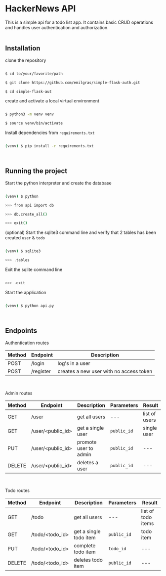 # HackerNews API

This is a simple api for a todo list app. It contains basic CRUD operations and handles user authentication and authorization.
</br>
</br>

## Installation

clone the repository

```sh

$ cd to/your/favorite/path

$ git clone https://github.com/emilgras/simple-flask-auth.git

$ cd simple-flask-aut

```

create and activate a local virtual environment

```sh

$ python3 -m venv venv

$ source venv/bin/activate

```

Install dependencies from `requirements.txt`

```sh

(venv) $ pip install -r requirements.txt

```
</br>

## Running the project

Start the python interpreter and create the database

```sh

(venv) $ python

>>> from api import db

>>> db.create_all()

>>> exit()

```

(optional) Start the sqlite3 command line and verify that 2 tables has been created `user` & `todo`

```sh

(venv) $ sqlite3

>>> .tables

```

Exit the sqlite command line

```sh

>>> .exit

```
Start the application 

```sh

(venv) $ python api.py

```
</br>

## Endpoints

Authentication routes

| Method | Endpoint | Description |
| --- | --- | --- |
| POST | /login | log's in a user |
| POST | /register | creates a new user with no access token |
</br>

Admin routes

| Method | Endpoint | Description | Parameters | Result |
| --- | --- | --- | --- | --- |
| GET | /user | get all users | --- | list of users | 
| GET | /user/<public_id> | get a single user | `public_id` | single user |
| PUT | /user/<public_id> | promote user to admin | `public_id` | --- |
| DELETE | /user/<public_id> | deletes a user | `public_id` | --- |
</br>

Todo routes

| Method | Endpoint | Description | Parameters | Result |
| --- | --- | --- | --- | --- |
| GET | /todo | get all users | --- | list of todo items | 
| GET | /todo/<todo_id> | get a single todo item | `public_id` | todo item |
| PUT | /todo/<todo_id> | complete todo item | `todo_id` | --- |
| DELETE | /todo/<todo_id> | deletes todo item | `public_id` | --- |

